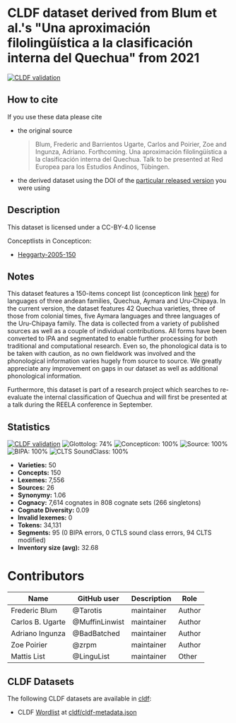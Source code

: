# CLDF dataset derived from Blum et al.'s "Una aproximación filolingüística a la clasificación interna del Quechua" from 2021

[![CLDF validation](https://github.com/lexibank/crossandean/workflows/CLDF-validation/badge.svg)](https://github.com/lexibank/crossandean/actions?query=workflow%3ACLDF-validation)

## How to cite

If you use these data please cite
- the original source
  > Blum, Frederic and Barrientos Ugarte, Carlos and Poirier, Zoe and Ingunza, Adriano. Forthcoming. Una aproximación filolingüística a la clasificación interna del Quechua. Talk to be presented at Red Europea para los Estudios Andinos, Tübingen.
- the derived dataset using the DOI of the [particular released version](../../releases/) you were using

## Description


This dataset is licensed under a CC-BY-4.0 license


Conceptlists in Concepticon:
- [Heggarty-2005-150](https://concepticon.clld.org/contributions/Heggarty-2005-150)
## Notes

This dataset features a 150-items concept list (concepticon link [here](https://concepticon.clld.org/contributions/Heggarty-2005-150)) for languages of three andean families, Quechua, Aymara and Uru-Chipaya. In the current version, the dataset features 42 Quechua varieties, three of those from colonial times, five Aymara languages and three languages of the Uru-Chipaya family. The data is collected from a variety of published sources as well as a couple of individual contributions. All forms have been converted to IPA and segmentated to enable further processing for both traditional and computational research. Even so, the phonological data is to be taken with caution, as no own fieldwork was involved and the phonological information varies hugely from source to source. We greatly appreciate any improvement on gaps in our dataset as well as additional phonological information.

Furthermore, this dataset is part of a research project which searches to re-evaluate the internal classification of Quechua and will first be presented at a talk during the REELA conference in September.



## Statistics


[![CLDF validation](https://github.com/lexibank/crossandean/workflows/CLDF-validation/badge.svg)](https://github.com/lexibank/crossandean/actions?query=workflow%3ACLDF-validation)
![Glottolog: 74%](https://img.shields.io/badge/Glottolog-74%25-yellow.svg "Glottolog: 74%")
![Concepticon: 100%](https://img.shields.io/badge/Concepticon-100%25-brightgreen.svg "Concepticon: 100%")
![Source: 100%](https://img.shields.io/badge/Source-100%25-brightgreen.svg "Source: 100%")
![BIPA: 100%](https://img.shields.io/badge/BIPA-100%25-brightgreen.svg "BIPA: 100%")
![CLTS SoundClass: 100%](https://img.shields.io/badge/CLTS%20SoundClass-100%25-brightgreen.svg "CLTS SoundClass: 100%")

- **Varieties:** 50
- **Concepts:** 150
- **Lexemes:** 7,556
- **Sources:** 26
- **Synonymy:** 1.06
- **Cognacy:** 7,614 cognates in 808 cognate sets (266 singletons)
- **Cognate Diversity:** 0.09
- **Invalid lexemes:** 0
- **Tokens:** 34,131
- **Segments:** 95 (0 BIPA errors, 0 CTLS sound class errors, 94 CLTS modified)
- **Inventory size (avg):** 32.68

# Contributors

Name | GitHub user | Description | Role
--- | --- | --- | ---
Frederic Blum | @Tarotis | maintainer | Author
Carlos B. Ugarte | @MuffinLinwist | maintainer | Author
Adriano Ingunza | @BadBatched | maintainer | Author 
Zoe Poirier | @zrpm | maintainer | Author
Mattis List | @LinguList | maintainer | Other




## CLDF Datasets

The following CLDF datasets are available in [cldf](cldf):

- CLDF [Wordlist](https://github.com/cldf/cldf/tree/master/modules/Wordlist) at [cldf/cldf-metadata.json](cldf/cldf-metadata.json)